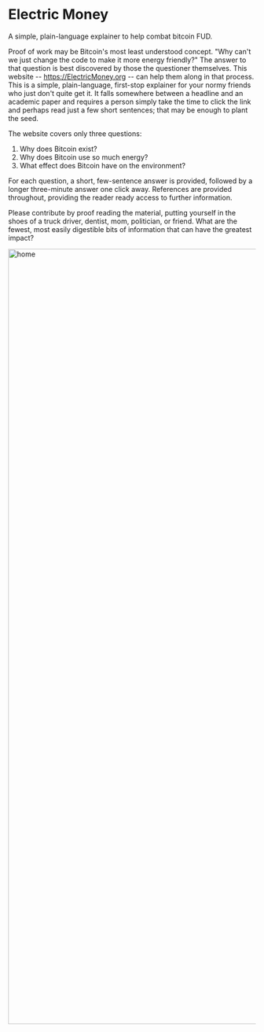 # Electric Money
A simple, plain-language explainer to help combat bitcoin FUD.

Proof of work may be Bitcoin's most least understood concept. "Why can't we just change the code to make it more energy friendly?" The answer to that question is best discovered by those the questioner themselves. This website -- https://ElectricMoney.org -- can help them along in that process. This is a simple, plain-language, first-stop explainer for your normy friends who just don't quite get it. It falls somewhere between a headline and an academic paper and requires a person simply take the time to click the link and perhaps read just a few short sentences; that may be enough to plant the seed.

The website covers only three questions:
1. Why does Bitcoin exist?
2. Why does Bitcoin use so much energy?
3. What effect does Bitcoin have on the environment?

For each question, a short, few-sentence answer is provided, followed by a longer three-minute answer one click away. References are provided throughout, providing the reader ready access to further information.

Please contribute by proof reading the material, putting yourself in the shoes of a truck driver, dentist, mom, politician, or friend. What are the fewest, most easily digestible bits of information that can have the greatest impact?

<a href="https://electricmoney.org"><img width="1577" alt="home" src="https://user-images.githubusercontent.com/20099374/162959006-a66189fb-2d06-4709-8c1e-70d05ad09371.png"></a>
